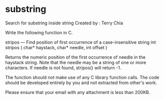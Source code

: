 # substring
Search for substring inside string
Created by : Terry Chia

Write the following function in C.

stripos — Find position of first occurrence of a case-insensitive string
int stripos ( char* haystack, char* needle, int offset )

Returns the numeric position of the first occurrence of needle in the haystack string. Note that the needle may be a string of one or more characters. If needle is not found, stripos() will return -1.

The function should not make use of any C library function calls. The code should be developed entirely by you and not extracted from other's work.

Please ensure that your email with any attachment is less than 200KB.